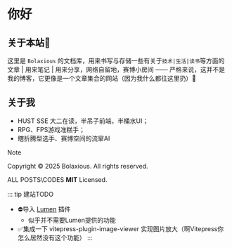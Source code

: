 # 你好
## 关于本站🤗
这里是 `Bolaxious` 的文档库，用来书写与存储一些有关于`技术|生活|读书`等方面的文章 | 用来笔记 | 用来分享，网络自留地，赛博小房间 —— 严格来说，这并不是我的博客，它更像是一个文章集合的网站（因为我什么都往这里扔）🧣
## 关于我
- HUST SSE 大二在读，半吊子前端，半桶水UI；
- RPG、FPS游戏准糕手；
- 瞎折腾型选手、赛博空间的流窜AI

> [!note]
> Copyright © 2025 Bolaxious. All rights reserved.
> 
> ALL POSTS\CODES **MIT** Licensed.


::: tip 建站TODO
- ⛔导入 [Lumen](https://lumen.theojs.cn/) 插件
  - 似乎并不需要Lumen提供的功能
- ✅集成一下 vitepress-plugin-image-viewer 实现图片放大（啊Vitepress你怎么居然没有这个功能）
:::